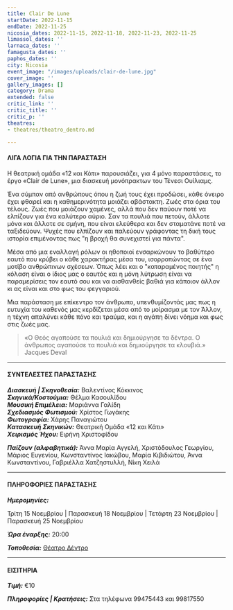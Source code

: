 ```yaml
---
title: Clair De Lune
startDate: 2022-11-15
endDate: 2022-11-25
nicosia_dates: 2022-11-15, 2022-11-18, 2022-11-23, 2022-11-25
limassol_dates: ''
larnaca_dates: ''
famagusta_dates: ''
paphos_dates: ''
city: Nicosia
event_image: "/images/uploads/clair-de-lune.jpg"
cover_image: ''
gallery_images: []
category: Drama
extended: false
critic_link: ''
critic_title: ''
critic_p: ''
theatres:
- theatres/theatro_dentro.md

---
```

#### ΛΙΓΑ ΛΟΓΙΑ ΓΙΑ ΤΗΝ ΠΑΡΑΣΤΑΣΗ

Η θεατρική ομάδα «12 και Κάτι» παρουσιάζει, για 4 μόνο παραστάσεις, το έργο «Clair de Lune», μια διασκευή μονόπρακτων του Τένεσι Ουίλιαμς.

Ένα σύμπαν από ανθρώπους όπου η ζωή τους έχει προδώσει, κάθε όνειρο έχει φθαρεί και η καθημερινότητα μοιάζει αβάστακτη. Ζωές στα όρια του τέλους. Ζωές που μοιάζουν χαμένες, αλλά που δεν παύουν ποτέ να ελπίζουν για ένα καλύτερο αύριο. Σαν τα πουλιά που πετούν, άλλοτε μόνα και άλλοτε σε σμήνη, που είναι ελεύθερα και δεν σταματάνε ποτέ να ταξιδεύουν. Ψυχές που ελπίζουν και παλεύουν γράφοντας τη δική τους ιστορία επιμένοντας πως "η βροχή θα συνεχιστεί για πάντα".

Μέσα από μια εναλλαγή ρόλων οι ηθοποιοί ενσαρκώνουν το βαθύτερο εαυτό που κρύβει ο κάθε χαρακτήρας μέσα του, ισορροπώντας σε ένα μοτίβο ανθρώπινων σχέσεων. Όπως λέει και ο "καταραμένος ποιητής" η κόλαση είναι ο ίδιος μας ο εαυτός και η μόνη λύτρωση είναι να παραμερίσεις τον εαυτό σου και να αισθανθείς βαθιά για κάποιον άλλον κι ας είναι και στο φως του φεγγαριού.

Μια παράσταση με επίκεντρο τον άνθρωπο, υπενθυμίζοντάς μας πως η ευτυχία του καθενός μας κερδίζεται μέσα από το μοίρασμα με τον Άλλον, η τέχνη απαλύνει κάθε πόνο και τραύμα, και η αγάπη δίνει νόημα και φως στις ζωές μας.

> «Ο Θεός αγαπούσε τα πουλιά και δημιούργησε τα δέντρα. Ο άνθρωπος αγαπούσε τα πουλιά και δημιούργησε τα κλουβιά.» Jacques Deval

***

#### ΣΥΝΤΕΛΕΣΤΕΣ ΠΑΡΑΣΤΑΣΗΣ

**_Διασκευή | Σκηνοθεσία:_** Βαλεντίνος Κόκκινος  
**_Σκηνικά/Κοστούμια:_** Θέλμα Κασουλίδου  
**_Μουσική Επιμέλεια:_** Μαριάννα Γαλίδη  
**_Σχεδιασμός Φωτισμού:_** Χρίστος Γωγάκης  
**_Φωτογραφία:_** Χάρης Παναγιώτου  
**_Κατασκευή Σκηνικών:_** Θεατρική Ομάδα «12 και Κάτι»  
**_Χειρισμός Ήχου:_** Ειρήνη Χριστοφίδου

**_Παίζουν (αλφαβητικά):_** Άννα Μαρία Αγγελή, Χριστόδουλος Γεωργίου, Μάριος Ευγενίου, Κωνσταντίνος Ιακώβου, Μαρία Κιβιδιώτου, Άννα Κωνσταντίνου, Γαβριέλλα Χατζηστυλλή, Νίκη Χειλά

***

#### ΠΛΗΡΟΦΟΡΙΕΣ ΠΑΡΑΣΤΑΣΗΣ

**_Ημερομηνίες:_** 

Τρίτη 15 Νοεμβρίου | Παρασκευή 18 Νοεμβρίου | Τετάρτη 23 Νοεμβρίου | Παρασκευή 25 Νοεμβρίου

**_Ώρα έναρξης:_** 20:00

**_Τοποθεσία:_** [Θέατρο Δέντρο](?#map)

***

#### ΕΙΣΙΤΗΡΙΑ

**_Τιμή:_** €10

**_Πληροφορίες | Κρατήσεις:_** Στα τηλέφωνα 99475443 και 99817550